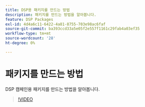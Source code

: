 ```yaml
---
title: DSP용 패키지를 만드는 방법
description: 패키지를 만드는 방법을 알아봅니다.
feature: DSP Packages
exl-id: 4d4a6c11-6422-4a81-8755-703e98ac6faf
source-git-commit: ba393ccd33a5e05f2e557f1161c29fab4a03ef35
workflow-type: tm+mt
source-wordcount: '28'
ht-degree: 0%

---
```


# 패키지를 만드는 방법

DSP 캠페인용 패키지를 만드는 방법을 알아봅니다.

>[!VIDEO](https://video.tv.adobe.com/v/339257)
